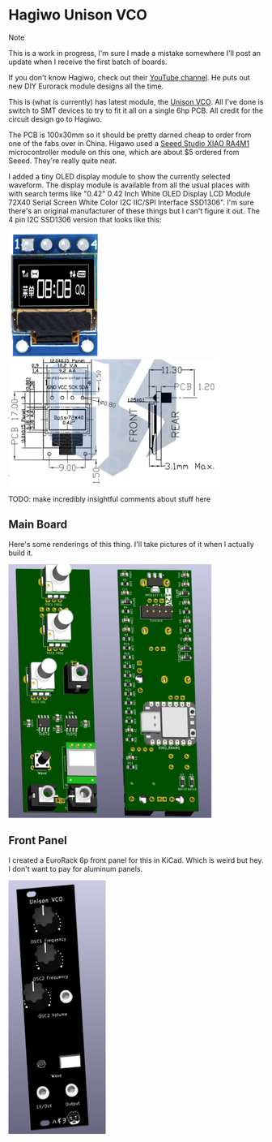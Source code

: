 # Hagiwo Unison VCO

> [!NOTE]
> This is a work in progress, I'm sure I made a mistake somewhere I'll post an update when I receive the first batch of boards. 

If you don't know Hagiwo, check out their [YouTube channel](https://www.youtube.com/@HAGIWO). He puts out new DIY Eurorack module designs all the time.

This is (what is currently) has latest module, the [Unison VCO](https://note.com/solder_state/n/na0ae5754fa9c). All I've done is switch to SMT devices to try to fit it all on a single 6hp PCB. All credit for the circuit design go to Hagiwo.

The PCB is 100x30mm so it should be pretty darned cheap to order from one of the fabs over in China. Higawo used a [Seeed Studio XIAO RA4M1](https://wiki.seeedstudio.com/getting_started_xiao_ra4m1/) microcontroller module on this one, which are about $5 ordered from Seeed. They're really quite neat.

I added a tiny OLED display module to show the currently selected waveform. The display module is available from all the usual places with with search terms like "0.42" 0.42 Inch White OLED Display LCD Module 72X40 Serial Screen White Color I2C IIC/SPI Interface SSD1306". I'm sure there's an original manufacturer of these things but I can't figure it out. The 4 pin I2C SSD1306 version that looks like this:

<img src="./docs/042-OLED.png" height="250"><img src="./docs/042-OLED-drawing.png" height="250">

TODO: make incredibly insightful comments about stuff here

## Main Board

Here's some renderings of this thing. I'll take pictures of it when I actually build it.

<img src="./docs/Front.png" height="500"><img src="./docs/Back.png" height="500">

## Front Panel

I created a EuroRack 6p front panel for this in KiCad. Which is weird but hey. I don't want to pay for aluminum panels.

<img src="./docs/FrontPanel.png" height="500">
